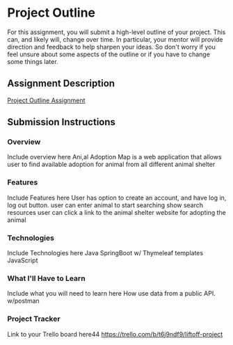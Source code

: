 # Project Outline
For this assignment, you will submit a high-level outline of your project. This can, and likely will, change over time. In particular, your mentor will provide direction and feedback to help sharpen your ideas. So don't worry if you feel unsure about some aspects of the outline or if you have to change some things later.

## Assignment Description
[Project Outline Assignment](https://education.launchcode.org/liftoff/modules/assignments/project-outline)

## Submission Instructions

### Overview
Include overview here
Ani,al Adoption Map is a web application that allows user to find available adoption for animal from all different animal shelter
### Features
Include Features here
User has option to create an account, and have log in, log out button.
user can enter animal to start searching
show search resources
user can click a link to the animal shelter website for adopting the animal

### Technologies
Include Technologies here
Java
SpringBoot w/ Thymeleaf templates
JavaScript

### What I'll Have to Learn
Include what you will need to learn here
How use data from a public API.
w/postman

### Project Tracker
Link to your Trello board here44
https://trello.com/b/t6j9ndf9/liftoff-project
